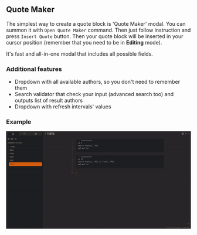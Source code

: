 ## Quote Maker
The simplest way to create a quote block is 'Quote Maker' modal. You can summon it with
`Open Quote Maker` command. Then just follow instruction and press `Insert Quote`
button. Then your quote block will be inserted in your cursor position (remember that
you need to be in **Editing** mode).

It's fast and all-in-one modal that includes all possible fields.

### Additional features
- Dropdown with all available authors, so you don't need to remember them
- Search validator that check your input (advanced search too) and outputs list of result authors
- Dropdown with refresh intervals' values

### Example
![modal](../assets/quote-maker.gif)
